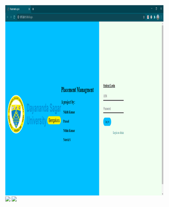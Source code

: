 

<img src="https://github.com/prasad145/Placement-Management-System/blob/main/snips/student_login_page.PNG" width="500" height ="600">
<img src="https://c4.wallpaperflare.com/wallpaper/544/77/284/programming-programming-language-python-programming-logo-hd-wallpaper-preview.jpg" width="250">
<img src="https://mk0jobadderjftub56m0.kinstacdn.com/wp-content/uploads/stackoverflow.com-300.jpg" width="250">
